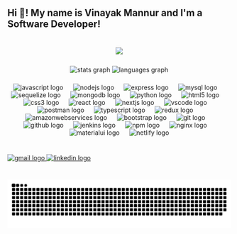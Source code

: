 <h2 align="left">Hi 👋! My name is Vinayak Mannur and I'm a Software Developer!</h2>

###

<br clear="both">

<div align="center">
  <img height="150" src="https://media3.giphy.com/media/v1.Y2lkPTc5MGI3NjExMmFvMmM3aHh4MHdzNmltZzY3ZWVwcTdjcDNsb3AydDVhNndpZGI2bCZlcD12MV9pbnRlcm5hbF9naWZfYnlfaWQmY3Q9Zw/bAQH7WXKqtIBrPs7sR/giphy.gif"  />
</div>

###

<div align="center">
  <img src="https://github-readme-stats.vercel.app/api?username=VinayakMannur&hide_title=false&hide_rank=false&show_icons=true&include_all_commits=true&count_private=true&disable_animations=false&theme=dracula&locale=en&hide_border=false" height="150" alt="stats graph"  />
  <img src="https://github-readme-stats.vercel.app/api/top-langs?username=VinayakMannur&locale=en&hide_title=false&layout=compact&card_width=320&langs_count=5&theme=dracula&hide_border=false" height="150" alt="languages graph"  />
</div>

###

<div align="center">
  <img src="https://cdn.jsdelivr.net/gh/devicons/devicon/icons/javascript/javascript-original.svg" height="54" alt="javascript logo"  />
  <img width="14" />
  <img src="https://cdn.jsdelivr.net/gh/devicons/devicon/icons/nodejs/nodejs-original.svg" height="54" alt="nodejs logo"  />
  <img width="14" />
  <img src="https://cdn.jsdelivr.net/gh/devicons/devicon/icons/express/express-original.svg" height="54" alt="express logo"  />
  <img width="14" />
  <img src="https://cdn.jsdelivr.net/gh/devicons/devicon/icons/mysql/mysql-original.svg" height="54" alt="mysql logo"  />
  <img width="14" />
  <img src="https://cdn.jsdelivr.net/gh/devicons/devicon/icons/sequelize/sequelize-original.svg" height="54" alt="sequelize logo"  />
  <img width="14" />
  <img src="https://cdn.jsdelivr.net/gh/devicons/devicon/icons/mongodb/mongodb-original.svg" height="54" alt="mongodb logo"  />
  <img width="14" />
  <img src="https://cdn.jsdelivr.net/gh/devicons/devicon/icons/python/python-original.svg" height="54" alt="python logo"  />
  <img width="14" />
  <img src="https://cdn.simpleicons.org/html5/E34F26" height="54" alt="html5 logo"  />
  <img width="14" />
  <img src="https://cdn.jsdelivr.net/gh/devicons/devicon/icons/css3/css3-original.svg" height="54" alt="css3 logo"  />
  <img width="14" />
  <img src="https://cdn.jsdelivr.net/gh/devicons/devicon/icons/react/react-original.svg" height="54" alt="react logo"  />
  <img width="14" />
  <img src="https://cdn.jsdelivr.net/gh/devicons/devicon/icons/nextjs/nextjs-original.svg" height="54" alt="nextjs logo"  />
  <img width="14" />
  <img src="https://cdn.jsdelivr.net/gh/devicons/devicon/icons/vscode/vscode-original.svg" height="54" alt="vscode logo"  />
  <img width="14" />
  <img src="https://cdn.simpleicons.org/postman/FF6C37" height="54" alt="postman logo"  />
  <img width="14" />
  <img src="https://cdn.jsdelivr.net/gh/devicons/devicon/icons/typescript/typescript-original.svg" height="54" alt="typescript logo"  />
  <img width="14" />
  <img src="https://cdn.jsdelivr.net/gh/devicons/devicon/icons/redux/redux-original.svg" height="54" alt="redux logo"  />
  <img width="14" />
  <img src="https://skillicons.dev/icons?i=aws" height="54" alt="amazonwebservices logo"  />
  <img width="14" />
  <img src="https://skillicons.dev/icons?i=bootstrap" height="54" alt="bootstrap logo"  />
  <img width="14" />
  <img src="https://skillicons.dev/icons?i=git" height="54" alt="git logo"  />
  <img width="14" />
  <img src="https://skillicons.dev/icons?i=github" height="54" alt="github logo"  />
  <img width="14" />
  <img src="https://skillicons.dev/icons?i=jenkins" height="54" alt="jenkins logo"  />
  <img width="14" />
  <img src="https://cdn.jsdelivr.net/gh/devicons/devicon/icons/npm/npm-original-wordmark.svg" height="54" alt="npm logo"  />
  <img width="14" />
  <img src="https://cdn.simpleicons.org/nginx/009639" height="54" alt="nginx logo"  />
  <img width="14" />
  <img src="https://cdn.simpleicons.org/mui/007FFF" height="54" alt="materialui logo"  />
  <img width="14" />
  <img src="https://skillicons.dev/icons?i=netlify" height="54" alt="netlify logo"  />
</div>

###

<br clear="both">

<div align="left">
  <a href="mailto:vinayakmannur20@gmail.com" target="_blank">
    <img src="https://img.shields.io/static/v1?message=Gmail&logo=gmail&label=&color=D14836&logoColor=white&labelColor=&style=for-the-badge" height="35" alt="gmail logo"  />
  </a>
  <a href="https://www.linkedin.com/in/vinayakmannur/" target="_blank">
    <img src="https://img.shields.io/static/v1?message=LinkedIn&logo=linkedin&label=&color=0077B5&logoColor=white&labelColor=&style=for-the-badge" height="35" alt="linkedin logo"  />
  </a>
</div>

###

<br clear="both">

<img src="https://raw.githubusercontent.com/VinayakMannur/VinayakMannur/output/snake.svg" alt="Snake animation" />

###

